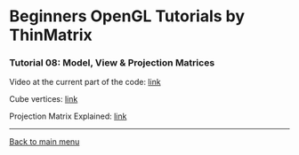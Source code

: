 # Beginners OpenGL Tutorials by ThinMatrix

### Tutorial 08: Model, View & Projection Matrices

Video at the current part of the code: [link](https://youtu.be/50Y9u7K0PZo?list=PLRIWtICgwaX0u7Rf9zkZhLoLuZVfUksDP)

Cube vertices: [link](https://www.dropbox.com/s/xcq0xa3yqr4vmh8/cube%20vertices%20data.txt?dl=0)

Projection Matrix Explained: [link](http://www.songho.ca/opengl/gl_projectionmatrix.html)

---

[Back to main menu](https://github.com/elitebox/OpenGLTutorial)
